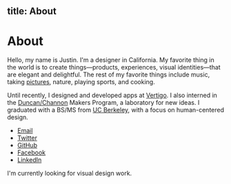 title: About
---

# About

Hello, my name is Justin. I'm a designer in California. My favorite thing in the world is to create things—products, experiences, visual identities—that are elegant and delightful. The rest of my favorite things include music, taking [pictures](http://ihardlyknowher.com/justinjaywang), nature, playing sports, and cooking.

Until recently, I designed and developed apps at [Vertigo](http://vertigo.com/). I also interned in the [Duncan/Channon](http://www.duncanchannon.com/) Makers Program, a laboratory for new ideas. I graduated with a BS/MS from [UC Berkeley](http://www.berkeley.edu/), with a focus on human-centered design.

- <a href="mailto:hello@justinjaywang.com">Email</a>
- [Twitter](http://twitter.com/justinjaywang)
- [GitHub](https://github.com/justinjaywang)
- [Facebook](https://www.facebook.com/justinjaywang)
- [LinkedIn](http://www.linkedin.com/in/justinjaywang)

I'm currently looking for visual design work.

<!-- TO DO: edit this last part -->